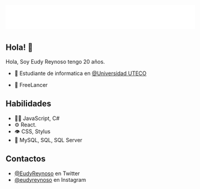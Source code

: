 <h1 align="center">
 <img src="https://github.com/EudyReynoso/EudyReynoso/blob/master/name.svg" alt="Eudy Reynoso" />
</h1>

## Hola! 👋
Hola, Soy Eudy Reynoso tengo 20 años.

- 🧭 Estudiante de informatica en  [@Universidad UTECO](https://uteco.edu.do/)

- 👥 FreeLancer

## Habilidades
- 👨‍💻 JavaScript, C#
- ⚙️ React.
- 👁️ CSS, Stylus
- 💽 MySQL, SQL, SQL Server

## Contactos
- [@EudyReynoso](https://twitter.com/eudy_reynoso) en Twitter
- [@eudyreynoso](https://www.instagram.com/eudy.reynoso/) en Instagram
